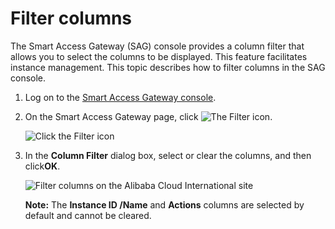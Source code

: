 # Filter columns

The Smart Access Gateway \(SAG\) console provides a column filter that allows you to select the columns to be displayed. This feature facilitates instance management. This topic describes how to filter columns in the SAG console.

1.  Log on to the [Smart Access Gateway console](https://smartag.console.aliyun.com).

2.  On the Smart Access Gateway page, click ![The Filter icon](https://static-aliyun-doc.oss-cn-hangzhou.aliyuncs.com/assets/img/en-US/5153325061/p101724.png).

    ![Click the Filter icon](https://static-aliyun-doc.oss-cn-hangzhou.aliyuncs.com/assets/img/en-US/3222731061/p101726.png)

3.  In the **Column Filter** dialog box, select or clear the columns, and then click**OK**.

    ![Filter columns on the Alibaba Cloud International site](https://static-aliyun-doc.oss-cn-hangzhou.aliyuncs.com/assets/img/en-US/7582404061/p161782.png)

    **Note:** The **Instance ID /Name** and **Actions** columns are selected by default and cannot be cleared.


